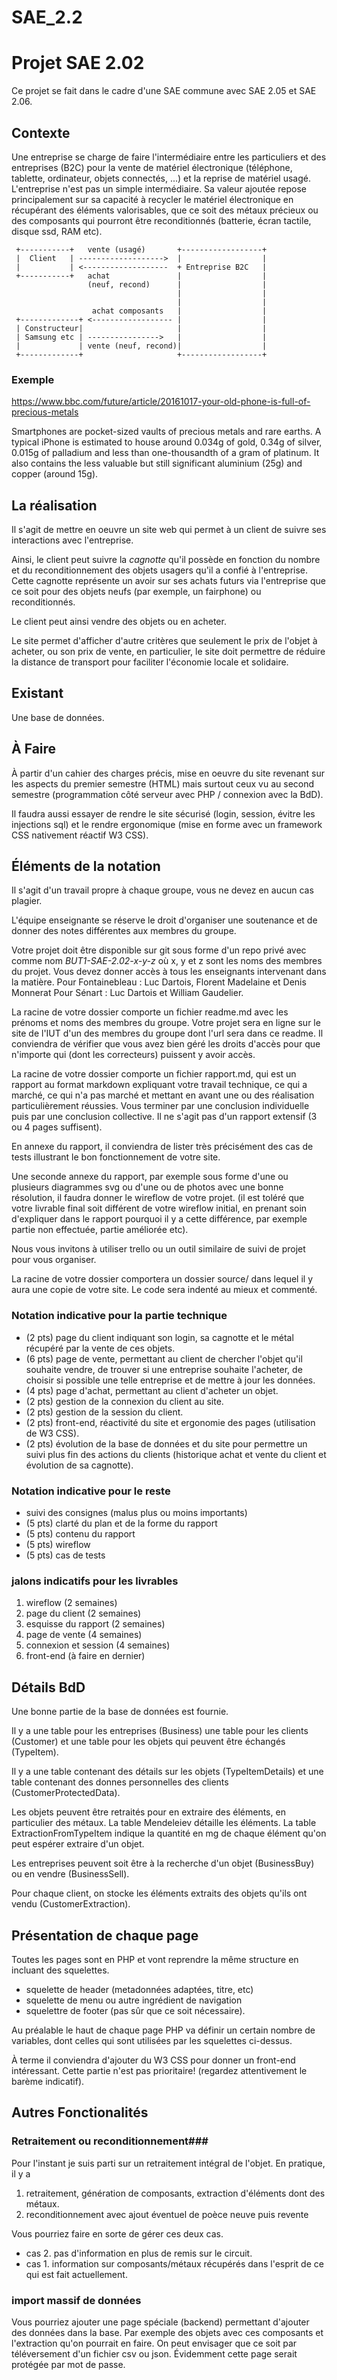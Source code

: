 # SAE_2.2

# Projet SAE 2.02 #

Ce projet se fait dans le cadre d'une SAE commune avec SAE 2.05 et SAE 2.06.

## Contexte ## 

Une entreprise se charge de faire l'intermédiaire entre les
particuliers et des entreprises (B2C) pour la vente de matériel
électronique (téléphone, tablette, ordinateur, objets connectés, ...)
et la reprise de matériel usagé. L'entreprise n'est pas un simple
intermédiaire. Sa valeur ajoutée repose principalement sur sa capacité
à recycler le matériel électronique en récupérant des éléments
valorisables, que ce soit des métaux précieux ou des composants qui
pourront être reconditionnés (batterie, écran tactile, disque ssd, RAM etc).


     +-----------+   vente (usagé)       +------------------+
     |  Client   | ------------------->  |                  |
     |           | <-------------------  + Entreprise B2C   |
     +-----------+   achat               |                  |
                     (neuf, recond)      |                  |
                                         |                  |
                                         |                  |
                      achat composants   |                  |
     +-------------+ <------------------ |                  |
     | Constructeur|                     |                  |
     | Samsung etc | ---------------->   |                  |
     |             | vente (neuf, recond)|                  |
     +-------------+                     +------------------+

### Exemple ###

https://www.bbc.com/future/article/20161017-your-old-phone-is-full-of-precious-metals

Smartphones are pocket-sized vaults of precious metals and rare earths. A typical iPhone is estimated to house around 0.034g of gold, 0.34g of silver, 0.015g of palladium and less than one-thousandth of a gram of platinum. It also contains the less valuable but still significant aluminium (25g) and copper (around 15g).



## La réalisation ##

Il s'agit de mettre en oeuvre un site web qui permet à un client
de suivre ses interactions avec l'entreprise.

Ainsi, le client peut suivre la *cagnotte* qu'il possède en fonction du nombre
et du reconditionnement des objets usagers qu'il a confié à l'entreprise.
Cette cagnotte représente un avoir sur ses achats futurs via l'entreprise que
ce soit pour des objets neufs (par exemple, un fairphone) ou reconditionnés.

Le client peut ainsi vendre des objets ou en acheter.

Le site permet d'afficher d'autre critères que seulement le prix de l'objet à acheter, 
ou son prix de vente, en particulier, le site doit permettre de réduire la distance de 
transport pour faciliter l'économie locale et solidaire.


## Existant ##

Une base de données.

##  À Faire ##

À partir d'un cahier des charges précis, mise en oeuvre du site revenant sur les aspects du premier semestre (HTML) mais surtout ceux
vu au second semestre (programmation côté serveur avec PHP / connexion avec la BdD).

Il faudra aussi essayer de rendre le site sécurisé (login, session, évitre les injections sql) et le rendre ergonomique (mise en forme avec un framework CSS nativement réactif W3 CSS).


## Éléments de la notation ##

Il s'agit d'un travail propre à chaque groupe, vous ne devez en aucun cas plagier.

L'équipe enseignante se réserve le droit d'organiser une soutenance et de donner des notes différentes aux membres du groupe.

Votre projet doit être disponible sur git sous forme d'un repo privé avec comme nom *BUT1-SAE-2.02-x-y-z* 
où x, y et z sont les noms des membres du projet. Vous devez donner accès à tous les enseignants intervenant dans la matière.
Pour Fontainebleau : Luc Dartois, Florent Madelaine et Denis Monnerat
Pour Sénart : Luc Dartois et William Gaudelier.

La racine de votre dossier comporte un fichier readme.md avec les prénoms et noms des membres du groupe.
Votre projet sera en ligne sur le site de l'IUT d'un des membres du groupe dont l'url sera dans ce readme.
Il conviendra de vérifier que vous avez bien géré les droits d'accès pour que n'importe qui (dont les correcteurs) puissent y avoir accès.

La racine de votre dossier comporte un fichier rapport.md, qui est un rapport au format markdown expliquant votre travail technique, ce qui a marché, ce qui n'a pas marché et mettant en avant une ou des réalisation particulièrement réussies. Vous terminer par une conclusion individuelle puis par une conclusion collective. Il ne s'agit pas d'un rapport extensif (3 ou 4 pages suffisent).

En annexe du rapport, il conviendra de lister très précisément des cas de tests illustrant le bon fonctionnement de votre site.

Une seconde annexe du rapport, par exemple sous forme d'une ou plusieurs diagrammes svg ou d'une ou de photos avec une bonne résolution, il faudra donner le wireflow de votre projet.
(il est toléré que votre livrable final soit différent de votre wireflow initial, en prenant soin d'expliquer dans le rapport pourquoi il y a cette différence, par exemple partie non effectuée, partie améliorée etc).

Nous vous invitons à utiliser trello ou un outil similaire de suivi de projet pour vous organiser.

La racine de votre dossier comportera un dossier source/ dans lequel il y aura une copie de votre site.
Le code sera indenté au mieux et commenté.

### Notation indicative pour la partie technique ###
 
* (2 pts) page du client indiquant son login, sa cagnotte et le métal récupéré par la vente de ces objets.
* (6 pts) page de vente, permettant au client de chercher l'objet qu'il souhaite vendre, de trouver si une entreprise souhaite l'acheter, de choisir si possible une telle entreprise et de mettre à jour les données.
* (4 pts) page d'achat, permettant au client d'acheter un objet.
* (2 pts) gestion de la connexion du client au site.
* (2 pts) gestion de la session du client.
* (2 pts) front-end, réactivité du site et ergonomie des pages (utilisation de W3 CSS).
* (2 pts) évolution de la base de données et du site pour permettre un suivi plus fin des actions du clients (historique achat et vente du client et évolution de sa cagnotte).

### Notation indicative pour le reste ###
* suivi des consignes (malus plus ou moins importants)
* (5 pts) clarté du plan et de la forme du rapport 
* (5 pts) contenu du rapport 
* (5 pts) wireflow
* (5 pts) cas de tests

### jalons indicatifs pour les livrables ###

1. wireflow (2 semaines)
2. page du client (2 semaines)
3. esquisse du rapport (2 semaines)
3. page de vente (4 semaines)
4. connexion et session (4 semaines)
5. front-end (à faire en dernier)


## Détails BdD ##

Une bonne partie de la base de données est fournie.

Il y a une table pour les entreprises (Business)
une table pour les clients (Customer) 
et une table pour les objets qui peuvent être échangés (TypeItem).

Il y a une table contenant des détails sur les objets (TypeItemDetails) 
et une table contenant des donnes personnelles des clients (CustomerProtectedData).

Les objets peuvent être retraités pour en extraire des éléments, en particulier des métaux. La table Mendeleiev détaille les éléments. La table ExtractionFromTypeItem indique la quantité en mg de chaque élément qu'on peut espérer extraire d'un objet.

Les entreprises peuvent soit être à la recherche d'un objet (BusinessBuy) ou en vendre (BusinessSell).

Pour chaque client, on stocke les éléments extraits des objets qu'ils ont vendu (CustomerExtraction).

## Présentation de chaque page ##

Toutes les pages sont en PHP et vont reprendre la même structure en incluant des squelettes.
* squelette de header (metadonnées adaptées, titre, etc)
* squelette de menu ou autre ingrédient de navigation 
* squelettre de footer (pas sûr que ce soit nécessaire).

Au préalable le haut de chaque page PHP va définir un certain nombre de variables, dont celles qui sont utilisées par les squelettes ci-dessus.

À terme il conviendra d'ajouter du W3 CSS pour donner un front-end intéressant.
Cette partie n'est pas prioritaire! 
(regardez attentivement le barème indicatif).

## Autres Fonctionalités ##

### Retraitement ou reconditionnement###
Pour l'instant je suis parti sur un retraitement intégral de l'objet.
En pratique, il y a
1. retraitement, génération de composants, extraction d'éléments dont des métaux.
2. reconditionnement avec ajout éventuel de poèce neuve puis revente

Vous pourriez faire en sorte de gérer ces deux cas.

* cas 2. pas d'information en plus de remis sur le circuit.
* cas 1. information sur composants/métaux récupérés dans l'esprit de ce qui est fait actuellement.


### import massif de données ###
Vous pourriez ajouter une page spéciale (backend) permettant d'ajouter des données dans la base.
Par exemple des objets avec ces composants et l'extraction qu'on pourrait en faire.
On peut envisager que ce soit par téléversement d'un fichier csv ou json.
Évidemment cette page serait protégée par mot de passe.
